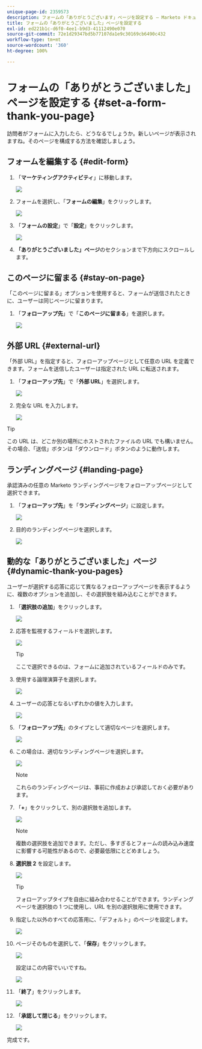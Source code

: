 ```yaml
---
unique-page-id: 2359573
description: フォームの「ありがとうございます」ページを設定する — Marketo ドキュメント — 製品ドキュメント
title: フォームの「ありがとうございました」ページを設定する
exl-id: ed221b1c-d6f0-4ee1-b9d3-41112490e070
source-git-commit: 72e1d29347bd5b77107da1e9c30169cb6490c432
workflow-type: tm+mt
source-wordcount: '360'
ht-degree: 100%

---
```


# フォームの「ありがとうございました」ページを設定する {#set-a-form-thank-you-page}

訪問者がフォームに入力したら、どうなるでしょうか。新しいページが表示されますね。そのページを構成する方法を確認しましょう。

## フォームを編集する {#edit-form}

1. 「**マーケティングアクティビティ**」に移動します。

   ![](assets/login-marketing-activities-5.png)

1. フォームを選択し、「**フォームの編集**」をクリックします。

   ![](assets/image2014-9-15-17-3a34-3a14.png)

1. 「**フォームの設定**」で「**設定**」をクリックします。

   ![](assets/image2014-9-15-17-3a34-3a21.png)

1. **「ありがとうございました」ページ**&#x200B;のセクションまで下方向にスクロールします。

## このページに留まる {#stay-on-page}

「このページに留まる」オプションを使用すると、フォームが送信されたときに、ユーザーは同じページに留まります。

1. 「**フォローアップ先**」で「**このページに留まる**」を選択します。

   ![](assets/image2014-9-15-17-3a34-3a35.png)

## 外部 URL {#external-url}

「外部 URL」を指定すると、フォローアップページとして任意の URL を定義できます。フォームを送信したユーザーは指定された URL に転送されます。

1. 「**フォローアップ先**」で「**外部 URL**」を選択します。

   ![](assets/image2014-9-15-17-3a34-3a45.png)

1. 完全な URL を入力します。

   ![](assets/image2014-9-15-17-3a34-3a53.png)

>[!TIP]
>
>この URL は、どこか別の場所にホストされたファイルの URL でも構いません。その場合、「送信」ボタンは「ダウンロード」ボタンのように動作します。

## ランディングページ {#landing-page}

承認済みの任意の Marketo ランディングページをフォローアップページとして選択できます。

1. 「**フォローアップ先**」を「**ランディングページ**」に設定します。

   ![](assets/image2014-9-15-17-3a37-3a52.png)

1. 目的のランディングページを選択します。

   ![](assets/image2014-9-15-17-3a37-3a59.png)

## 動的な「ありがとうございました」ページ {#dynamic-thank-you-pages}

ユーザーが選択する応答に応じて異なるフォローアップページを表示するように、複数のオプションを追加し、その選択肢を組み込むことができます。

1. 「**選択肢の追加**」をクリックします。

   ![](assets/image2014-9-15-17-3a38-3a6.png)

1. 応答を監視するフィールドを選択します。

   ![](assets/image2014-9-15-17-3a38-3a12.png)

   >[!TIP]
   >
   >ここで選択できるのは、フォームに追加されているフィールドのみです。

1. 使用する論理演算子を選択します。

   ![](assets/image2014-9-15-17-3a38-3a31.png)

1. ユーザーの応答となるいずれかの値を入力します。

   ![](assets/image2014-9-15-17-3a38-3a40.png)

1. 「**フォローアップ先**」のタイプとして適切なページを選択します。

   ![](assets/image2014-9-15-17-3a38-3a51.png)

1. この場合は、適切なランディングページを選択します。

   ![](assets/image2014-9-15-17-3a39-3a3.png)

   >[!NOTE]
   >
   >これらのランディングページは、事前に作成および承認しておく必要があります。

1. 「**+**」をクリックして、別の選択肢を追加します。

   ![](assets/image2014-9-15-17-3a39-3a25.png)

   >[!NOTE]
   >
   >複数の選択肢を追加できます。ただし、多すぎるとフォームの読み込み速度に影響する可能性があるので、必要最低限にとどめましょう。

1. **選択肢 2** を設定します。

   ![](assets/image2014-9-15-17-3a39-3a44.png)

   >[!TIP]
   >
   >フォローアップタイプを自由に組み合わせることができます。ランディングページを選択肢の 1 つに使用し、URL を別の選択肢用に使用できます。

1. 指定した以外のすべての応答用に、「デフォルト」のページを設定します。

   ![](assets/image2014-9-15-17-3a40-3a10.png)

1. ページそのものを選択して、「**保存**」をクリックします。

   ![](assets/image2014-9-15-17-3a40-3a26.png)

   設定はこの内容でいいですね。

   ![](assets/image2014-9-15-17-3a40-3a34.png)

1. 「**終了**」をクリックします。

   ![](assets/image2014-9-15-17-3a40-3a42.png)

1. 「**承認して閉じる**」をクリックします。

   ![](assets/image2014-9-15-17-3a41-3a0.png)

完成です。
